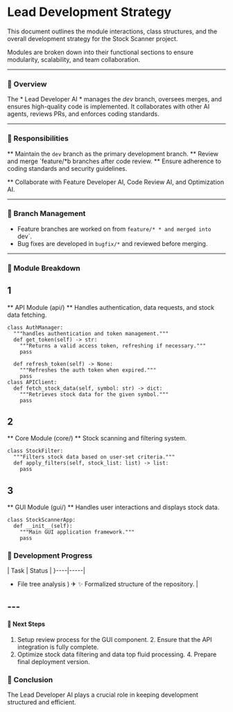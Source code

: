 # Lead Development Strategy

This document outlines the module interactions, class structures, and the overall development strategy for the Stock Scanner project.

Modules are broken down into their functional sections to ensure modularity, scalability, and team collaboration.

---

### 📍 Overview

The * Lead Developer AI * manages the *dev* branch, oversees merges, and ensures high-quality code is implemented. It collaborates with other AI agents, reviews PRs, and enforces coding standards.

---

### 📌 Responsibilities

** Maintain the `dev` branch as the primary development branch.
** Review and merge `feature/*b branches after code review.
** Ensure adherence to coding standards and security guidelines.

** Collaborate with Feature Developer AI, Code Review AI, and Optimization AI.
  
---

### 📎 Branch Management

* Feature branches are worked on from `feature/* * and merged into `dev`.
* Bug fixes are developed in `bugfix/*` and reviewed before merging.

---

### 📎 Module Breakdown

## 1
 ** API Module (api/) ** Handles authentication, data requests, and stock data fetching.


```{python}
class AuthManager:
  """handles authentication and token management."""
  def get_token(self) -> str:
    """Returns a valid access token, refreshing if necessary."""
    pass

  def refresh_token(self) -> None:
    """Refreshes the auth token when expired."""
    pass
class APIClient:
  def fetch_stock_data(self, symbol: str) -> dict:
    """Retrieves stock data for the given symbol."""
    pass
```

## 2
** Core Module (core/) ** Stock scanning and filtering system.

```{python}
class StockFilter:
  """Filters stock data based on user-set criteria."""
  def apply_filters(self, stock_list: list) -> list:
    pass
```

## 3
** GUI Module (gui/) ** Handles user interactions and displays stock data.

```{python}
class StockScannerApp:
  def __init__(self):
    """Main GUI application framework."""
    pass
```

### 📍 Development Progress

| Task | Status |
}----|-----|
* File tree analysis ) ✈ ✨ Formalized structure of the repository.  |
##  ---
#### 📎 Next Steps

1. Setup review process for the GUI component. 2. Ensure that the API integration is fully complete. 
3. Optimize stock data filtering and data top fluid processing. 4. Prepare final deployment version.

### 📎 Conclusion
The Lead Developer AI plays a crucial role in keeping development structured and efficient.  

